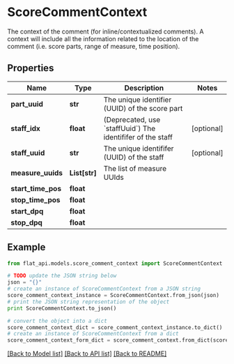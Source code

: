 # ScoreCommentContext

The context of the comment (for inline/contextualized comments). A context will include all the information related to the location of the comment (i.e. score parts, range of measure, time position). 

## Properties

Name | Type | Description | Notes
------------ | ------------- | ------------- | -------------
**part_uuid** | **str** | The unique identifier (UUID) of the score part | 
**staff_idx** | **float** | (Deprecated, use &#x60;staffUuid&#x60;) The identififer of the staff | [optional] 
**staff_uuid** | **str** | The unique identififer (UUID) of the staff | [optional] 
**measure_uuids** | **List[str]** | The list of measure UUIds | 
**start_time_pos** | **float** |  | 
**stop_time_pos** | **float** |  | 
**start_dpq** | **float** |  | 
**stop_dpq** | **float** |  | 

## Example

```python
from flat_api.models.score_comment_context import ScoreCommentContext

# TODO update the JSON string below
json = "{}"
# create an instance of ScoreCommentContext from a JSON string
score_comment_context_instance = ScoreCommentContext.from_json(json)
# print the JSON string representation of the object
print ScoreCommentContext.to_json()

# convert the object into a dict
score_comment_context_dict = score_comment_context_instance.to_dict()
# create an instance of ScoreCommentContext from a dict
score_comment_context_form_dict = score_comment_context.from_dict(score_comment_context_dict)
```
[[Back to Model list]](../README.md#documentation-for-models) [[Back to API list]](../README.md#documentation-for-api-endpoints) [[Back to README]](../README.md)


